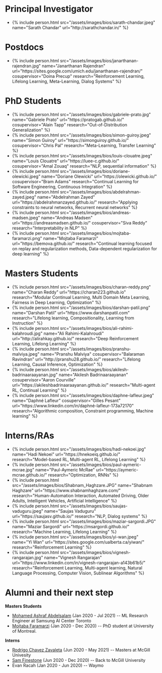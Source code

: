 <!-- <style type="text/css">
.bio {
  display: block;
  margin-right: 20px;
  float: left;
  width: 150px;
}
</style> -->

# Principal Investigator
<link rel="stylesheet" type="style/css" href="/assets/css/style.css">

<ul class='people'>
<li>
{% include person.html src="/assets/images/bios/sarath-chandar.jpeg" name="Sarath Chandar" url="http://sarathchandar.in/" %}
</li>
</ul>
<!-- |![]("/assets/images/bios/sarath-chandar.jpeg")|| -->

# Postdocs

<ul class='people'>
<li>
{% include person.html 
    src="/assets/images/bios/janarthanan-rajendran.jpg" 
    name="Janarthanan Rajendran" 
    url="https://sites.google.com/umich.edu/janarthanan-rajendran/"
    cosupervisor="Doina Precup"
    research="Reinforcement Learning, Lifelong Learning, Meta-Learning, Dialog Systems"
%}
</li>
</ul>

# PhD Students

<ul class='people'>
<li>
{% include person.html 
    src="/assets/images/bios/gabriele-prato.jpg" 
    name="Gabriele Prato" 
    url="https://pratogab.github.io/"
    cosupervisor="Alain Tapp"
    research="Out-of-Distribution Generalization"
%}
</li>
<li>
{% include person.html
    src="/assets/images/bios/simon-guiroy.jpeg"
    name="Simon Guiroy"
    url="https://simonguiroy.github.io/"
    cosupervisor="Chris Pal"
    research="Meta-Learning, Transfer Learning"
%}
</li>
<li>
{% include person.html
    src="/assets/images/bios/louis-clouatre.jpeg"
    name="Louis Clouatre"
    url="https://luee-c.github.io/"
    cosupervisor="Amal Zouaq"
    research="NLP, sequential information"
%}
</li>
<li>
{% include person.html
    src="/assets/images/bios/doriane-olewicki.jpeg"
    name="Doriane Olewicki"
    url="https://olewicki.github.io/"
    cosupervisor="Bram Adams"
    research="Continual Learning for Software Engineering, Continuous Integration"
%}
</li>
<li>
{% include person.html
    src="/assets/images/bios/abdelrahman-zayed.jpeg"
    name="Abdelrahman Zayed"
    url="https://abdelrahmanzayed.github.io/"
    research="Applying constraints to neural networks, Recurrent neural networks"
%}
</li>
<li>
{% include person.html
    src="/assets/images/bios/andreas-madsen.jpeg"
    name="Andreas Madsen"
    url="https://andreasmadsen.github.io/"
    cosupervisor="Siva Reddy"
    research="Interpretability in NLP"
%}
</li>
<li>
{% include person.html
    src="/assets/images/bios/mojtaba-faramarzi.png"
    name="Mojtaba Faramarzi"
    url="https://bemova.github.io/"
    research="Continual learning focused on replay and regularization methods, Data-dependent regularization for deep learning"
%}
</li>
</ul>


# Masters Students
<ul class='people'>
<li>
{% include person.html
    src="/assets/images/bios/charan-reddy.png"
    name="Charan Reddy"
    url="https://charan223.github.io"
    research="Modular Continual Learning, Multi Domain Meta Learning, Fairness in Deep Learning, Optimization"
%}
</li>
<li>
{% include person.html
    src="/assets/images/bios/darshan-patil.png"
    name="Darshan Patil"
    url="https://www.darshanpatil.com"
    research="Lifelong learning, Compositionality, Learning from Instruction"
%}
</li>
<li>
{% include person.html
    src="/assets/images/bios/ali-rahimi-kalahroudi.jpg"
    name="Ali Rahimi-Kalahroudi"
    url="http://alirahkay.github.io/" 
    research="Deep Reinforcement Learning, Lifelong Learning"
%}
</li>
<li>
{% include person.html
    src="/assets/images/bios/pranshu-malviya.jpeg"
    name="Pranshu Malviya"
    cosupervisor="Balaraman Ravindran"
    url="http://pranshu28.github.io/" 
    research="Lifelong Learning, Causal Inference, Optimization"
%}
</li>
<li>
{% include person.html
    src="/assets/images/bios/akilesh-badrinaaraayanan.jpg"
    name="Akilesh Badrinaaraayanan"
    cosupervisor="Aaron Courville"
    url="https://akileshbadrinaaraayanan.github.io/" 
    research="Multi-agent RL, Continual Learning"
%}
</li>
<li>
{% include person.html
    src="/assets/images/bios/daphne-lafleur.jpeg"
    name="Daphné Lafleur"
    cosupervisor="Gilles Pesant"
    url="https://www.linkedin.com/in/daphné-lafleur-173a72170" 
    research="Algorithmic composition, Constraint programming, Machine learning"
%}
</li>
</ul>

# Interns/RAs
<ul class='people'>
<li>
{% include person.html
    src="/assets/images/bios/hadi-nekoei.jpg"
    name="Hadi Nekoei"
    url="https://hnekoeiq.github.io/" 
    research="Model-based RL, Multi-agent RL, Lifelong Learning"
%}
</li>
<li>
{% include person.html
    src="/assets/images/bios/paul-aymeric-mcrae.jpg"
    name="Paul-Aymeric McRae"
    url="https://aymeric-mcrae.github.io/" 
    research="Optimization, RNNs"
%}
</li>
<li>
{% include person.html
    src="/assets/images/bios/Shabnam_Haghzare.JPG"
    name="Shabnam Haghzare"
    url="https://www.shabnamhaghzare.com/" 
    research="Human-Automation Interaction, Automated Driving, Older Adults, Intelligent Vehicles, Artificial Intelligence"
%}
</li>
<li>
{% include person.html
    src="/assets/images/bios/saujas-vaduguru.jpeg"
    name="Saujas Vaduguru"
    url="https://saujasv.github.io/" 
    research="NLP, Dialog systems"
%}
</li>
<li>
{% include person.html
    src="/assets/images/bios/maziar-sargordi.JPG"
    name="Maziar Sargordi"
    url="https://msargordi.github.io/" 
    research="Machine Learning, Lifelong Learning"
%}
</li>
<li>
{% include person.html
    src="/assets/images/bios/yi-wan.jpeg"
    name="Yi Wan"
    url="https://sites.google.com/ualberta.ca/yiwan/" 
    research="Reinforcement Learning"
%}
</li>
<li>
{% include person.html
    src="/assets/images/bios/vignesh-rangarajan.jpg"
    name="Vignesh Rangarajan"
    url="https://www.linkedin.com/in/vignesh-rangarajan-a143b61b5/" 
    research="Reinforcement Learning, Multi-agent learning, Natural Language Processing, Computer Vision, Sublinear Algorithms"
%}
</li>
</ul>


# Alumni and their next step

**Masters Students**
- [Mohamed Ashraf Abdelsalam](https://mohamedabdelsalam9.github.io/) (Jan 2020 - Jul 2021) -- ML Research Engineer at Samsung AI Center Toronto
- [Mojtaba Faramarzi](https://bemova.github.io/) (Jan 2020 - Dec 2020) -- PhD student at University of Montreal.

**Interns**
- [Rodrigo Chavez Zavaleta](https://chavezrodz.github.io/) (Jun 2020 - May 2021) -- Masters at McGill Univesity
- [Sam Finestone](https://sam-finestone.github.io/) (Jun 2020 - Dec 2020) -- Back to McGill University
- Evan Racah (Jan 2020 - Jun 2020) -- Waymo
